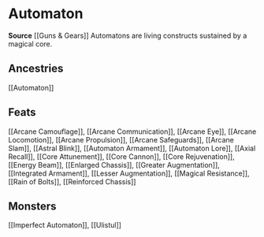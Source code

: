 ﻿---
id: '398'
name: Automaton
rarity: Common
source: '[[DATABASE/source/Guns & Gears|Guns & Gears]]'
trait:
- Automaton
type: Trait

---
# Automaton

**Source** [[Guns & Gears]]
Automatons are living constructs sustained by a magical core.

## Ancestries

[[Automaton]]

## Feats

[[Arcane Camouflage]], [[Arcane Communication]], [[Arcane Eye]], [[Arcane Locomotion]], [[Arcane Propulsion]], [[Arcane Safeguards]], [[Arcane Slam]], [[Astral Blink]], [[Automaton Armament]], [[Automaton Lore]], [[Axial Recall]], [[Core Attunement]], [[Core Cannon]], [[Core Rejuvenation]], [[Energy Beam]], [[Enlarged Chassis]], [[Greater Augmentation]], [[Integrated Armament]], [[Lesser Augmentation]], [[Magical Resistance]], [[Rain of Bolts]], [[Reinforced Chassis]]

## Monsters

[[Imperfect Automaton]], [[Ulistul]]